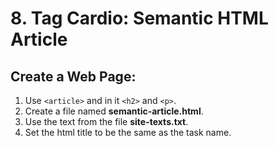 # 8. Tag Cardio: Semantic HTML Article

## Create a Web Page:
 
1. Use ``<article>`` and in it ``<h2>`` and ``<p>``.
2. Create a file named **semantic-article.html**. 
3. Use the text from the file **site-texts.txt**. 
4. Set the html title to be the same as the task name.
